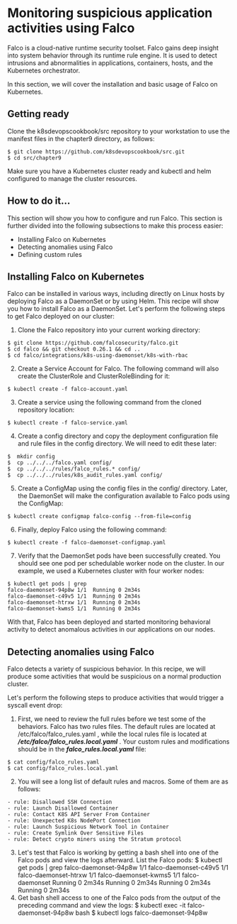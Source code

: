 # Monitoring suspicious application activities using Falco

Falco is a cloud-native runtime security toolset. Falco gains deep insight into system 
behavior through its runtime rule engine. It is used to detect intrusions and abnormalities 
in applications, containers, hosts, and the Kubernetes orchestrator.

In this section, we will cover the installation and basic usage of Falco on Kubernetes. 
## Getting ready
Clone the k8sdevopscookbook/src repository to your workstation to use the manifest files in the chapter9 directory, as follows:
```
$ git clone https://github.com/k8sdevopscookbook/src.git
$ cd src/chapter9
```
Make sure you have a Kubernetes cluster ready and kubectl and helm configured to manage the cluster resources.
## How to do it...
This section will show you how to configure and run Falco. This section is further divided 
into the following subsections to make this process easier:

* Installing Falco on Kubernetes
* Detecting anomalies using Falco
* Defining custom rules
## Installing Falco on Kubernetes
Falco can be installed in various ways, including directly on Linux hosts by deploying Falco 
as a DaemonSet or by using Helm. This recipe will show you how to install Falco as a DaemonSet.
Let's perform the following steps to get Falco deployed on our cluster:

1. Clone the Falco repository into your current working directory:
```
$ git clone https://github.com/falcosecurity/falco.git
$ cd falco && git checkout 0.26.1 && cd .. 
$ cd falco/integrations/k8s-using-daemonset/k8s-with-rbac
```
2. Create a Service Account for Falco. The following command will also create the ClusterRole and ClusterRoleBinding for it:
```
$ kubectl create -f falco-account.yaml
```
3. Create a service using the following command from the cloned repository location:
```
$ kubectl create -f falco-service.yaml
```
4. Create a config directory and copy the deployment configuration file and rule files in the config directory. We will need to edit these later:
```
$  mkdir config
$  cp ../../../falco.yaml config/
$  cp ../../../rules/falco_rules.* config/
$  cp ../../../rules/k8s_audit_rules.yaml config/
```
5. Create a ConfigMap using the config files in the config/ directory. 
Later, the DaemonSet will make the configuration available to Falco pods using the ConfigMap:
```
$ kubectl create configmap falco-config --from-file=config
```
6. Finally, deploy Falco using the following command:
```
$ kubectl create -f falco-daemonset-configmap.yaml
```
7. Verify that the DaemonSet pods have been successfully created. You should see one pod per schedulable worker node on the cluster. In our example, we used a 
Kubernetes cluster with four worker nodes:
```
$ kubectl get pods | grep
falco-daemonset-94p8w 1/1  Running 0 2m34s
falco-daemonset-c49v5 1/1  Running 0 2m34s 
falco-daemonset-htrxw 1/1  Running 0 2m34s
falco-daemonset-kwms5 1/1  Running 0 2m34s 
```
With that, Falco has been deployed and started monitoring behavioral activity to detect anomalous activities in our applications on our nodes.

## Detecting anomalies using Falco
Falco detects a variety of suspicious behavior. In this recipe, we will produce some 
activities that would be suspicious on a normal production cluster.

Let's perform the following steps to produce activities that would trigger a syscall event drop:

1. First, we need to review the full rules before we test some of the behaviors. Falco has two rules files. The default rules are located at
/etc/falco/falco_rules.yaml , while the local rules file is located at ***/etc/falco/falco_rules.local.yaml*** . Your custom rules and modifications
should be in the ***falco_rules.local.yaml*** file:
```
$ cat config/falco_rules.yaml
$ cat config/falco_rules.local.yaml
```

2. You will see a long list of default rules and macros. Some of them are as follows:
```
- rule: Disallowed SSH Connection
- rule: Launch Disallowed Container
- rule: Contact K8S API Server From Container
- rule: Unexpected K8s NodePort Connection
- rule: Launch Suspicious Network Tool in Container
- rule: Create Symlink Over Sensitive Files
- rule: Detect crypto miners using the Stratum protocol
```

3. Let's test that Falco is working by getting a bash shell into one of the Falco pods
and view the logs afterward. List the Falco pods:
$ kubectl get pods | grep
falco-daemonset-94p8w 1/1
falco-daemonset-c49v5 1/1
falco-daemonset-htrxw 1/1
falco-daemonset-kwms5 1/1
falco-daemonset
Running 0 2m34s
Running 0 2m34s
Running 0 2m34s
Running 0 2m34s
4. Get bash shell access to one of the Falco pods from the output of the preceding
command and view the logs:
$ kubectl exec -it falco-daemonset-94p8w bash
$ kubectl logs falco-daemonset-94p8w

